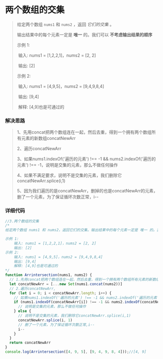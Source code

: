 # 两个数组的交集

> 给定两个数组 `nums1` 和 `nums2` ，返回 *它们的交集* 。
>
> 输出结果中的每个元素一定是 **唯一** 的。我们可以 **不考虑输出结果的顺序** 
>
> 示例 1:
>
> ​    输入: nums1 = [1,2,2,1]，nums2 = [2, 2]
>
> ​    输出: [2]
>
> 示例 2:
>
> ​    输入: nums1 = [4,9,5]，nums2 = [9,4,9,8,4]
>
> ​    输出: [9,4]
>
> ​    解释: [4,9]也是可通过的

### 解决思路

>  1、先用concat把两个数组连在一起，然后去重，得到一个拥有两个数组所有元素的新数组concatNewArr
>
> 2、遍历concatNewArr
>
> 3、如果nums1.indexOf('遍历的元素') !== -1 && nums2.indexOf('遍历的元素') !== -1，说明是交集的元素，那么不做任何操作
>
> 4、如果不满足要求，说明不是交集的元素，我们删除它concatNewArr.splice(i,1)
>
> 5、因为我们遍历的是concatNewArr，删掉的也是concatNewArr的元素，删了一个元素，为了保证循环次数正常，i--

### 详细代码

```js
//3.两个数组的交集
/*
给定两个数组 nums1 和 nums2，返回它们的交集。输出结果中的每个元素一定是 唯一 的。我们可以不考虑输出结果的顺序

示例 1:
    输入: nums1 = [1,2,2,1]，nums2 = [2, 2]
    输出: [2]
示例 2:
    输入: nums1 = [4,9,5]，nums2 = [9,4,9,8,4]
    输出: [9,4]
    解释: [4,9]也是可通过的
*/
function Arrintersection(nums1, nums2) {
  // 1.先用concat把两个数组连在一起，然后去重，得到一个拥有两个数组所有元素的新数组concatNewArr
  let concatNewArr = [...new Set(nums1.concat(nums2))]
  // 2.遍历concatNewArr,
  for (let i = 0; i < concatNewArr.length; i++) {
    // 如果nums1.indexOf('遍历的元素') !== -1 && nums2.indexOf('遍历的元素') !== -1
    if (nums1.indexOf(concatNewArr[i]) !== -1 && nums2.indexOf(concatNewArr[i]) !== -1) {
      // 说明是交集的元素，那么不做任何操作
    } else {
      // 说明不是交集的元素，我们删除它concatNewArr.splice(i,1)
      concatNewArr.splice(i, 1)
      // 删了一个元素，为了保证循环次数正常,i--
      i--
    }
  }
  return concatNewArr
}
console.log(Arrintersection([4, 9, 5], [9, 4, 9, 8, 4]));//[4, 9]
```